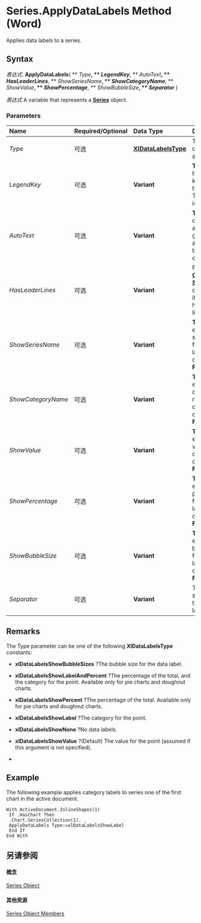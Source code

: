 
# Series.ApplyDataLabels Method (Word)

Applies data labels to a series.


## Syntax

 _表达式_. **ApplyDataLabels**( ** _Type_**, ** _LegendKey_**, ** _AutoText_**, ** _HasLeaderLines_**, ** _ShowSeriesName_**, ** _ShowCategoryName_**, ** _ShowValue_**, ** _ShowPercentage_**, ** _ShowBubbleSize_**, ** _Separator_** )

 _表达式_ A variable that represents a **[Series](212c323f-8acb-2ba7-1359-ab0f43268e77.md)** object.


### Parameters



|**Name**|**Required/Optional**|**Data Type**|**Description**|
|:-----|:-----|:-----|:-----|
| _Type_|可选|**[XlDataLabelsType](66b0b21f-7f33-0fbd-6d24-db722109d330.md)**|The type of data label to apply.|
| _LegendKey_|可选|**Variant**|**True** to show the legend key next to the point. The default is **False**.|
| _AutoText_|可选|**Variant**|**True** if the object automatically generates appropriate text based on content.|
| _HasLeaderLines_|可选|**Variant**|For the  **[Chart](366a825e-0daf-dbb7-b6f2-e7ce1a5ee2ef.md)** and **[Series](212c323f-8acb-2ba7-1359-ab0f43268e77.md)** objects, **True** if the series has leader lines.|
| _ShowSeriesName_|可选|**Variant**|**True** to enable the series name for the data label; otherwise, **False**.|
| _ShowCategoryName_|可选|**Variant**|**True** to enable the category name for the data label; otherwise, **False**.|
| _ShowValue_|可选|**Variant**|**True** to enable the value for the data label; otherwise, **False**.|
| _ShowPercentage_|可选|**Variant**|**True** to enable the percentage for the data label; otherwise, **False**.|
| _ShowBubbleSize_|可选|**Variant**|**True** to enable the bubble size for the data label; otherwise, **False**.|
| _Separator_|可选|**Variant**|The separator for the data label.|

## Remarks

The Type parameter can be one of the following  **XlDataLabelsType** constants:


-  **xlDataLabelsShowBubbleSizes** ?The bubble size for the data label.
    
-  **xlDataLabelsShowLabelAndPercent** ?The percentage of the total, and the category for the point. Available only for pie charts and doughnut charts.
    
-  **xlDataLabelsShowPercent** ?The percentage of the total. Available only for pie charts and doughnut charts.
    
-  **xlDataLabelsShowLabel** ?The category for the point.
    
-  **xlDataLabelsShowNone** ?No data labels.
    
-  **xlDataLabelsShowValue** ?(Default) The value for the point (assumed if this argument is not specified).
    
- 
    

## Example

The following example applies category labels to series one of the first chart in the active document.


```
With ActiveDocument.InlineShapes(1) 
 If .HasChart Then 
 .Chart.SeriesCollection(1). _ 
 ApplyDataLabels Type:=xlDataLabelsShowLabel 
 End If 
End With
```


## 另请参阅


#### 概念


[Series Object](212c323f-8acb-2ba7-1359-ab0f43268e77.md)
#### 其他资源


[Series Object Members](http://msdn.microsoft.com/library/0bc84851-3f0a-15e0-ae2b-c36215709220%28Office.15%29.aspx)